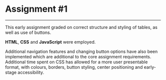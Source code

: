 # Assignment #1 
___

This early assignment graded on correct structure and styling of tables, as well as use of buttons.  

**HTML**, **CSS** and **JavaScript** were employed.  

Additional navigation features and changing button options have also been implemented which are additional to the core assignment requirements.  
Additional time spent on CSS has allowed for a more user presentable format, with colours, borders, button styling, center positioning and early-stage accessibility. 